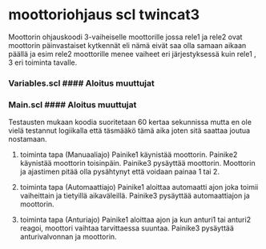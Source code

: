 # moottoriohjaus scl twincat3

Moottorin ohjauskoodi 3-vaiheiselle moottorille jossa rele1 ja rele2 ovat moottorin päinvastaiset kytkennät eli
nämä eivät saa olla samaan aikaan päällä ja esim rele2 moottorille menee vaiheet eri järjestyksessä kuin rele1 , 3 eri toiminta tavalle. 

### Variables.scl #### Aloitus muuttujat
### Main.scl #### Aloitus muuttujat

Testausten mukaan koodia suoritetaan 60 kertaa sekunnissa mutta en ole vielä testannut logiikalla
että täsmääkö tämä aika joten sitä saattaa joutua nostamaan. 

1. toiminta tapa (Manuaaliajo)
   Painike1 käynistää moottorin.
   Painike2 käynistää moottorin toisinpäin.
   Painike3 pysäyttää moottorin.
   Moottorin ja ajastimen pitää olla pysähtynyt että voidaan painaa 1 tai 2.

2. toiminta tapa (Automaattiajo)
   Painike1 aloittaa automaatti ajon joka toimii vaiheittain ja
   tietyillä aikaväleillä. Painike3 pysäyttää automaattiajon ja moottorin.

3. toiminta tapa (Anturiajo)
   Painike1 aloittaa ajon ja kun anturi1 tai anturi2 reagoi,
   moottori vaihtaa tarvittaessa suuntaa.
   Painike3 pysäyttää anturivalvonnan ja moottorin.
